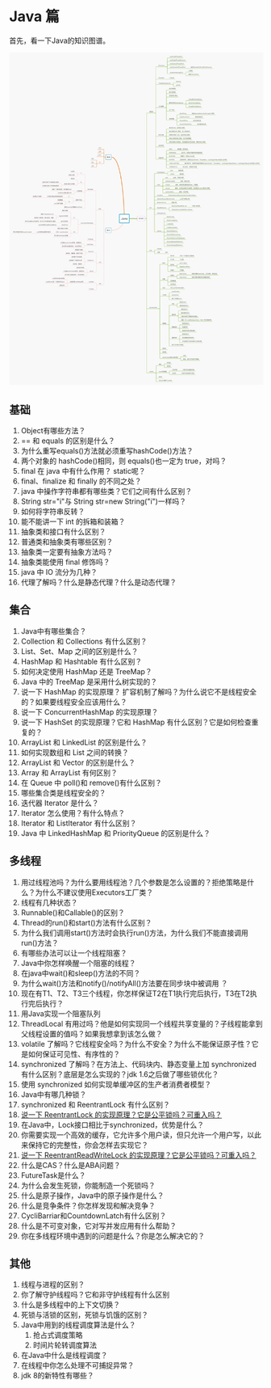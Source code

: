 # Java 篇

首先，看一下Java的知识图谱。

![java](../java/java/java.jpg)

## 基础

1. Object有哪些方法？
2. == 和 equals 的区别是什么？
3. 为什么重写equals()方法就必须重写hashCode()方法？
4. 两个对象的 hashCode()相同，则 equals()也一定为 true，对吗？ 
5. final 在 java 中有什么作用？ static呢？
6. final、finalize 和 finally 的不同之处？ 
7. java 中操作字符串都有哪些类？它们之间有什么区别？ 
8. String str="i"与 String str=new String("i")一样吗？ 
9. 如何将字符串反转？ 
10. 能不能讲一下 int 的拆箱和装箱？
11. 抽象类和接口有什么区别？
12. 普通类和抽象类有哪些区别？ 
13. 抽象类一定要有抽象方法吗？
14. 抽象类能使用 final 修饰吗？ 
15. java 中 IO 流分为几种？
16. 代理了解吗？什么是静态代理？什么是动态代理？

## 集合

1. Java中有哪些集合？
2. Collection 和 Collections 有什么区别？ 
3. List、Set、Map 之间的区别是什么？ 
4. HashMap 和 Hashtable 有什么区别？ 
5. 如何决定使用 HashMap 还是 TreeMap？ 
6. Java 中的 TreeMap 是采用什么树实现的？ 
7. 说一下 HashMap 的实现原理？ 扩容机制了解吗？为什么说它不是线程安全的？如果要线程安全应该用什么？
8. 说一下 ConcurrentHashMap 的实现原理？
9. 说一下 HashSet 的实现原理？它和 HashMap 有什么区别？它是如何检查重复的？
10. ArrayList 和 LinkedList 的区别是什么？ 
11. 如何实现数组和 List 之间的转换？ 
12. ArrayList 和 Vector 的区别是什么？ 
13. Array 和 ArrayList 有何区别？ 
14. 在 Queue 中 poll()和 remove()有什么区别？ 
15. 哪些集合类是线程安全的？ 
16. 迭代器 Iterator 是什么？ 
17. Iterator 怎么使用？有什么特点？ 
18. Iterator 和 ListIterator 有什么区别？ 
19. Java 中 LinkedHashMap 和 PriorityQueue 的区别是什么？ 

## 多线程

1. 用过线程池吗？为什么要用线程池？几个参数是怎么设置的？拒绝策略是什么？为什么不建议使用Executors工厂类？
2. 线程有几种状态？
3.  Runnable()和Callable()的区别？
4. Thread的run()和start()方法有什么区别？
5. 为什么我们调用start()方法时会执行run()方法，为什么我们不能直接调用run()方法？ 
6. 有哪些办法可以让一个线程阻塞？
7. Java中你怎样唤醒一个阻塞的线程？ 
8. 在java中wait()和sleep()方法的不同？ 
9. 为什么wait()方法和notify()/notifyAll()方法要在同步块中被调用 ？
10. 现在有T1、T2、T3三个线程，你怎样保证T2在T1执行完后执行，T3在T2执行完后执行？ 
11. 用Java实现一个阻塞队列
12. ThreadLocal 有用过吗？他是如何实现同一个线程共享变量的？子线程能拿到父线程设置的值吗？如果我想拿到该怎么做？
13. volatile 了解吗？它线程安全吗？为什么不安全？为什么不能保证原子性？它是如何保证可见性、有序性的？
14. synchronized 了解吗？在方法上、代码块内、静态变量上加 synchronized 有什么区别？底层是怎么实现的？jdk 1.6之后做了哪些锁优化？
15. 使用 synchronized 如何实现单缓冲区的生产者消费者模型？
16. Java中有哪几种锁？
17. synchronized 和 ReentrantLock 有什么区别？
18. [说一下 ReentrantLock 的实现原理？它是公平锁吗？可重入吗？](../java/ReentrantLock.md)
19. 在Java中，Lock接口相比于synchronized，优势是什么？
20. 你需要实现一个高效的缓存，它允许多个用户读，但只允许一个用户写，以此来保持它的完整性，你会怎样去实现它？ 
21. [说一下 ReentrantReadWriteLock 的实现原理？它是公平锁吗？可重入吗？](../java/ReentrantReadWriteLock.md)
22. 什么是CAS？什么是ABA问题？
23. FutureTask是什么？
24. 为什么会发生死锁，你能制造一个死锁吗？
25. 什么是原子操作，Java中的原子操作是什么？ 
26. 什么是竞争条件？你怎样发现和解决竞争？ 
27. CycliBarriar和CountdownLatch有什么区别？ 
28. 什么是不可变对象，它对写并发应用有什么帮助？ 
29. 你在多线程环境中遇到的问题是什么？你是怎么解决它的？ 

## 其他

1. 线程与进程的区别？
2. 你了解守护线程吗？它和非守护线程有什么区别 
3. 什么是多线程中的上下文切换？
4. 死锁与活锁的区别，死锁与饥饿的区别？
5. Java中用到的线程调度算法是什么？
   1. 抢占式调度策略
   2. 时间片轮转调度算法
6. 在Java中什么是线程调度？
7. 在线程中你怎么处理不可捕捉异常？
8. jdk 8的新特性有哪些？